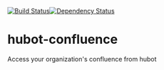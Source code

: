 [![Build Status](https://travis-ci.org/amwelch-oss/hubot-influxdb-alerts.svg?branch=master)](https://travis-ci.org/amwelch-oss/hubot-influxdb-alerts)[![Dependency Status](https://david-dm.org/amwelch-oss/hubot-confluence.svg)](https://david-dm.org/amwelch-oss/hubot-confluence)

# hubot-confluence
Access your organization's confluence from hubot
